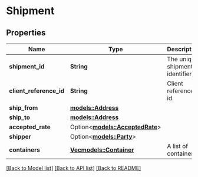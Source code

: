 # Shipment

## Properties

Name | Type | Description | Notes
------------ | ------------- | ------------- | -------------
**shipment_id** | **String** | The unique shipment identifier. | 
**client_reference_id** | **String** | Client reference id. | 
**ship_from** | [**models::Address**](Address.md) |  | 
**ship_to** | [**models::Address**](Address.md) |  | 
**accepted_rate** | Option<[**models::AcceptedRate**](AcceptedRate.md)> |  | [optional]
**shipper** | Option<[**models::Party**](Party.md)> |  | [optional]
**containers** | [**Vec<models::Container>**](Container.md) | A list of container. | 

[[Back to Model list]](../README.md#documentation-for-models) [[Back to API list]](../README.md#documentation-for-api-endpoints) [[Back to README]](../README.md)


